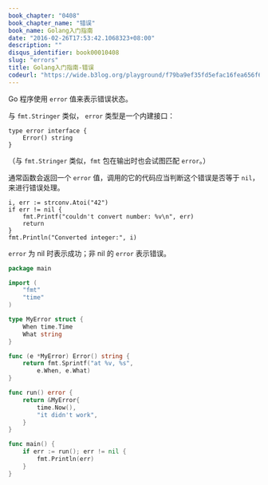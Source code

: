 ```yaml
---
book_chapter: "0408"
book_chapter_name: "错误"
book_name: Golang入门指南
date: "2016-02-26T17:53:42.1068323+08:00"
description: ""
disqus_identifier: book00010408
slug: "errors"
title: Golang入门指南-错误
codeurl: "https://wide.b3log.org/playground/f79ba9ef35fd5efac16fea656f6e6791.go"
---
```


Go 程序使用 `error` 值来表示错误状态。 

与 `fmt.Stringer` 类似， `error` 类型是一个内建接口：

	type error interface {
		Error() string
	}

（与 `fmt.Stringer` 类似，`fmt` 包在输出时也会试图匹配 `error`。）

通常函数会返回一个 `error` 值，调用的它的代码应当判断这个错误是否等于 `nil`，
来进行错误处理。

	i, err := strconv.Atoi("42")
	if err != nil {
		fmt.Printf("couldn't convert number: %v\n", err)
		return
	}
	fmt.Println("Converted integer:", i)

`error` 为 nil 时表示成功；非 nil 的 `error` 表示错误。

```go
package main

import (
	"fmt"
	"time"
)

type MyError struct {
	When time.Time
	What string
}

func (e *MyError) Error() string {
	return fmt.Sprintf("at %v, %s",
		e.When, e.What)
}

func run() error {
	return &MyError{
		time.Now(),
		"it didn't work",
	}
}

func main() {
	if err := run(); err != nil {
		fmt.Println(err)
	}
}

```

